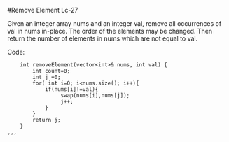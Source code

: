 #Remove Element Lc-27

Given an integer array nums and an integer val, remove all occurrences of val in nums in-place. The order of the elements may be changed. Then return the number of elements in nums which are not equal to val.




Code:
```
    int removeElement(vector<int>& nums, int val) {
        int count=0;
        int j =0;
        for( int i=0; i<nums.size(); i++){
            if(nums[i]!=val){
                 swap(nums[i],nums[j]);
                 j++;
            }
        }
        return j;
    }
,,,        
